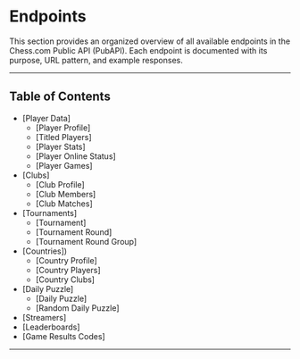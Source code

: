 # Endpoints

This section provides an organized overview of all available endpoints in the Chess.com Public API (PubAPI). Each endpoint is documented with its purpose, URL pattern, and example responses. 

---

## Table of Contents
- [Player Data]
  - [Player Profile]
  - [Titled Players]
  - [Player Stats]
  - [Player Online Status]
  - [Player Games]
- [Clubs]
  - [Club Profile]
  - [Club Members]
  - [Club Matches]
- [Tournaments]
  - [Tournament]
  - [Tournament Round]
  - [Tournament Round Group]
- [Countries])
  - [Country Profile]
  - [Country Players]
  - [Country Clubs]
- [Daily Puzzle]
  - [Daily Puzzle]
  - [Random Daily Puzzle]
- [Streamers]
- [Leaderboards]
- [Game Results Codes]

---

